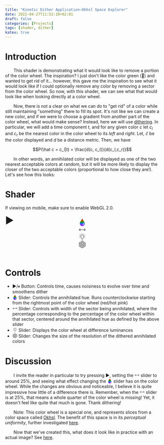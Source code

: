 ```yaml
---
title: "Kinetic Dither Application—Okhsl Space Explorer"
date: 2022-04-27T11:52:10+02:01
draft: false
categories: [Projects]
tags: [shader, dither]
katex: true
---
```


# Introduction

&nbsp;&nbsp;&nbsp;&nbsp;&nbsp;&nbsp; This shader is demonstrating what it would look like to remove a portion of the color wheel. The inspiration? I just don't like the color green (🤮) and wanted to get rid of it... however, this gave me the inspiration to see what it would look like if I could optionally remove any color by removing a sector from the color wheel. So now, with this shader, we can see what that would look like when looking directly at a color wheel.

&nbsp;&nbsp;&nbsp;&nbsp;&nbsp;&nbsp; Now, there is not a clear on what we can do to "get rid" of a color while still maintaining "something" there to fill its spot. It's not like we can create a new color, and if we were to choose a gradient from another part of the color wheel, what would make sense? Instead, here we will use [dithering](https://en.wikipedia.org/wiki/Dither). In particular, we will add a time component $t$, and for any given color $c$ let $c_l$ and $c_r$ be the nearest color in the color wheel to its *left* and *right*. Let, $\hat c$ be the color displayed and $d$ be a distance metric. Then, we have

$$P(\hat c = c_l|t) = \frac{d(c, c_l)}{d(c_l,c_r)}$$

&nbsp;&nbsp;&nbsp;&nbsp;&nbsp;&nbsp; In other words, an annihilated color will be displayed as one of the two nearest acceptable colors at random, but it will be more likely to display the closer of the two acceptable colors (proportional to how close they are!). Let's see how this looks:

# Shader

If viewing on mobile, make sure to enable WebGL 2.0.

<html>
<!-- D3.js -->
<script src="https://d3js.org/d3.v6.min.js"></script>
<script src="https://unpkg.com/d3-simple-slider"></script> <!-- topojson -->
<script src="https://unpkg.com/topojson@3"></script> <!-- WebGL -->
<script src="https://webgl2fundamentals.org/webgl/resources/webgl-utils.js"></script>
<b style="font-size:30px" id='btn' onmouseover="this.style.cursor='pointer';" width=20px>▶️</b>
<div align="center">
    <canvas id="canvas" width=600px height=600px></canvas>
    <!--
for most samples webgl-utils only provides shader compiling/linking and
canvas resizing because why clutter the examples with code that's the same in every sample.
See https://webgl2fundamentals.org/webgl/lessons/webgl-boilerplate.html
and https://webgl2fundamentals.org/webgl/lessons/webgl-resizing-the-canvas.html
for webgl-utils, m3, m4, and webgl-lessons-ui.
-->
</div>
<div align="center" id="slider-fill">
    <svg xmlns="http://www.w3.org/2000/svg" width="24" height="24" viewBox="0 0 24 24"
        style="position:relative; top:-23px;">
        <linearGradient id="Gradient2" x1="0" x2="0" y1="0" y2="1">
            <stop offset="0%" stop-color="#d60071" />
            <stop offset="20%" stop-color="#c04e00" />
            <stop offset="30%" stop-color="#917200" />
            <stop id='example' offset="45%" stop-color="#468a00" />
            <stop offset="50%" stop-color="#008a79" />
            <stop offset="60%" stop-color="#0083a8" />
            <stop offset="70%" stop-color="#4b5dff" />
            <stop offset="100%" stop-color="#b200df" />
        </linearGradient>
        <path fill="url(#Gradient2)"
            d="M12 0c-4.87 7.197-8 11.699-8 16.075 0 4.378 3.579 7.925 8 7.925s8-3.547 8-7.925c0-4.376-3.13-8.878-8-16.075zm.462 20.471c2.56-1.049 4.124-4.889 3.021-8.853 3.798 4.909.754 9.393-3.021 8.853z" /></svg>
</div>
<div align="center" id="slider-fill2"><svg xmlns="http://www.w3.org/2000/svg" width="24" height="24" viewBox="0 0 24 24"
        style="position:relative; top:-23px;">
        <path fill='gray' d="M6 11v-4l-6 5 6 5v-4h12v4l6-5-6-5v4z" /></svg></div>
<div align="center" id="slider-fill3"><svg xmlns="http://www.w3.org/2000/svg" width="24" height="24" viewBox="0 0 24 24"
        style="position:relative; top:-23px;">
        <path fill='gray'
            d="M14 19h-4c-.276 0-.5.224-.5.5s.224.5.5.5h4c.276 0 .5-.224.5-.5s-.224-.5-.5-.5zm0 2h-4c-.276 0-.5.224-.5.5s.224.5.5.5h4c.276 0 .5-.224.5-.5s-.224-.5-.5-.5zm.25 2h-4.5l1.188.782c.154.138.38.218.615.218h.895c.234 0 .461-.08.615-.218l1.187-.782zm3.75-13.799c0 3.569-3.214 5.983-3.214 8.799h-1.989c-.003-1.858.87-3.389 1.721-4.867.761-1.325 1.482-2.577 1.482-3.932 0-2.592-2.075-3.772-4.003-3.772-1.925 0-3.997 1.18-3.997 3.772 0 1.355.721 2.607 1.482 3.932.851 1.478 1.725 3.009 1.72 4.867h-1.988c0-2.816-3.214-5.23-3.214-8.799 0-3.723 2.998-5.772 5.997-5.772 3.001 0 6.003 2.051 6.003 5.772zm4-.691v1.372h-2.538c.02-.223.038-.448.038-.681 0-.237-.017-.464-.035-.69h2.535zm-10.648-6.553v-1.957h1.371v1.964c-.242-.022-.484-.035-.726-.035-.215 0-.43.01-.645.028zm-3.743 1.294l-1.04-1.94 1.208-.648 1.037 1.933c-.418.181-.822.401-1.205.655zm10.586 1.735l1.942-1.394.799 1.115-2.054 1.473c-.191-.43-.423-.827-.687-1.194zm-3.01-2.389l1.038-1.934 1.208.648-1.041 1.941c-.382-.254-.786-.473-1.205-.655zm-10.068 3.583l-2.054-1.472.799-1.115 1.942 1.393c-.264.366-.495.763-.687 1.194zm13.707 6.223l2.354.954-.514 1.271-2.425-.982c.21-.397.408-.812.585-1.243zm-13.108 1.155l-2.356 1.06-.562-1.251 2.34-1.052c.173.433.371.845.578 1.243zm-1.178-3.676h-2.538v-1.372h2.535c-.018.226-.035.454-.035.691 0 .233.018.458.038.681z" /></svg></div>
<div align="center" id="slider-fill4"><svg xmlns="http://www.w3.org/2000/svg" width="24" height="24" viewBox="0 0 24 24"
        style="position:relative; top:-23px;">
        <path fill='gray'
            d="M12 0l-11 6v12.131l11 5.869 11-5.869v-12.066l-11-6.065zm9 11.623l-3 1.569v-3.26l3-1.601v3.292zm-13-.654l3 1.625v3.186l-3-1.614v-3.197zm.9-1.799l2.986-1.603 3.132 1.688-3.014 1.608-3.104-1.693zm4.1 3.43l3-1.6v3.238l-3 1.569v-3.207zm4.138-4.475l-3.139-1.691 2.801-1.503 3.11 1.715-2.772 1.479zm-2.424-4.345l-2.825 1.517-2.728-1.47 2.834-1.546 2.719 1.499zm-7.649 1.19l2.711 1.46-2.973 1.596-2.67-1.456 2.932-1.6zm-1.065 4.908v3.204l-3-1.636v-3.216l3 1.648zm-3 3.843l3 1.636v3.185l-3-1.611v-3.21zm5 5.888v-3.169l3 1.614v3.146l-3-1.591zm5-1.545l3-1.569v3.104l-3 1.601v-3.136zm5 .468v-3.083l3-1.569v3.051l-3 1.601z" /></svg></div>
<script type="text/javascript">
    "use strict"; var vertexShaderSource = `#version 300 es
     // an attribute is an input (in) to a vertex shader.
// It will receive data from a buffer
in vec2 a_position;
in vec2 a_texCoord;// Used to pass in the resolution of the canvas
uniform vec2 u_resolution;// Used to pass the texture coordinates to the fragment shader
out vec2 v_texCoord;// all shaders have a main function
void main() {// convert the position from pixels to 0.0 to 1.0
vec2 zeroToOne = a_position / u_resolution;// convert from 0->1 to 0->2
vec2 zeroToTwo = zeroToOne * 2.0;// convert from 0->2 to -1->+1 (clipspace)
vec2 clipSpace = zeroToTwo - 1.0;gl_Position = vec4(clipSpace * vec2(1, -1), 0, 1);// pass the texCoord to the fragment shader
// The GPU will interpolate this value between points.
v_texCoord = a_texCoord;
}
`; var fragmentShaderSource = `#version 300 es
// fragment shaders don't have a default precision so we need
// to pick one. highp is a good default. It means "high precision"
precision highp float;float rand(vec2 co) {
 return fract(sin(dot(co.xy ,vec2(12.9898,78.233))) * 43758.5453);
}// Copyright(c) 2021 Björn Ottosson
//
// Permission is hereby granted, free of charge, to any person obtaining a copy of
// this softwareand associated documentation files(the "Software"), to deal in
// the Software without restriction, including without limitation the rights to
// use, copy, modify, merge, publish, distribute, sublicense, and /or sell copies
// of the Software, and to permit persons to whom the Software is furnished to do
// so, subject to the following conditions :
// The above copyright noticeand this permission notice shall be included in all
// copies or substantial portions of the Software.
// THE SOFTWARE IS PROVIDED "AS IS", WITHOUT WARRANTY OF ANY KIND, EXPRESS OR
// IMPLIED, INCLUDING BUT NOT LIMITED TO THE WARRANTIES OF MERCHANTABILITY,
// FITNESS FOR A PARTICULAR PURPOSE AND NONINFRINGEMENT.IN NO EVENT SHALL THE
// AUTHORS OR COPYRIGHT HOLDERS BE LIABLE FOR ANY CLAIM, DAMAGES OR OTHER
// LIABILITY, WHETHER IN AN ACTION OF CONTRACT, TORT OR OTHERWISE, ARISING FROM,
// OUT OF OR IN CONNECTION WITH THE SOFTWARE OR THE USE OR OTHER DEALINGS IN THE
// SOFTWARE.
#define M_PI 3.1415926535897932384626433832795
float cbrt( float x )
{
 return sign(x)*pow(abs(x),1.0f/3.0f);
}float srgb_transfer_function(float a)
{
 return .0031308f >= a ? 12.92f * a : 1.055f * pow(a, .4166666666666667f) - .055f;
}float srgb_transfer_function_inv(float a)
{
 return .04045f < a ? pow((a + .055f) / 1.055f, 2.4f) : a / 12.92f;
}vec3 linear_srgb_to_oklab(vec3 c)
{
 float l = 0.4122214708f * c.r + 0.5363325363f * c.g + 0.0514459929f * c.b;
 float m = 0.2119034982f * c.r + 0.6806995451f * c.g + 0.1073969566f * c.b;
 float s = 0.0883024619f * c.r + 0.2817188376f * c.g + 0.6299787005f * c.b;	float l_ = cbrt(l);
 float m_ = cbrt(m);
 float s_ = cbrt(s);	return vec3(
     0.2104542553f * l_ + 0.7936177850f * m_ - 0.0040720468f * s_,
     1.9779984951f * l_ - 2.4285922050f * m_ + 0.4505937099f * s_,
     0.0259040371f * l_ + 0.7827717662f * m_ - 0.8086757660f * s_
 );
}vec3 oklab_to_linear_srgb(vec3 c)
{
 float l_ = c.x + 0.3963377774f * c.y + 0.2158037573f * c.z;
 float m_ = c.x - 0.1055613458f * c.y - 0.0638541728f * c.z;
 float s_ = c.x - 0.0894841775f * c.y - 1.2914855480f * c.z;	float l = l_ * l_ * l_;
 float m = m_ * m_ * m_;
 float s = s_ * s_ * s_;	return vec3(
     +4.0767416621f * l - 3.3077115913f * m + 0.2309699292f * s,
     -1.2684380046f * l + 2.6097574011f * m - 0.3413193965f * s,
     -0.0041960863f * l - 0.7034186147f * m + 1.7076147010f * s
 );
}// Finds the maximum saturation possible for a given hue that fits in sRGB
// Saturation here is defined as S = C/L
// a and b must be normalized so a^2 + b^2 == 1
float compute_max_saturation(float a, float b)
{
 // Max saturation will be when one of r, g or b goes below zero.	// Select different coefficients depending on which component goes below zero first
 float k0, k1, k2, k3, k4, wl, wm, ws;	if (-1.88170328f * a - 0.80936493f * b > 1.f)
 {
     // Red component
     k0 = +1.19086277f; k1 = +1.76576728f; k2 = +0.59662641f; k3 = +0.75515197f; k4 = +0.56771245f;
     wl = +4.0767416621f; wm = -3.3077115913f; ws = +0.2309699292f;
 }
 else if (1.81444104f * a - 1.19445276f * b > 1.f)
 {
     // Green component
     k0 = +0.73956515f; k1 = -0.45954404f; k2 = +0.08285427f; k3 = +0.12541070f; k4 = +0.14503204f;
     wl = -1.2684380046f; wm = +2.6097574011f; ws = -0.3413193965f;
 }
 else
 {
     // Blue component
     k0 = +1.35733652f; k1 = -0.00915799f; k2 = -1.15130210f; k3 = -0.50559606f; k4 = +0.00692167f;
     wl = -0.0041960863f; wm = -0.7034186147f; ws = +1.7076147010f;
 }	// Approximate max saturation using a polynomial:
 float S = k0 + k1 * a + k2 * b + k3 * a * a + k4 * a * b;	// Do one step Halley's method to get closer
 // this gives an error less than 10e6, except for some blue hues where the dS/dh is close to infinite
 // this should be sufficient for most applications, otherwise do two/three steps
 float k_l = +0.3963377774f * a + 0.2158037573f * b;
 float k_m = -0.1055613458f * a - 0.0638541728f * b;
 float k_s = -0.0894841775f * a - 1.2914855480f * b;	{
     float l_ = 1.f + S * k_l;
     float m_ = 1.f + S * k_m;
     float s_ = 1.f + S * k_s;		float l = l_ * l_ * l_;
     float m = m_ * m_ * m_;
     float s = s_ * s_ * s_;		float l_dS = 3.f * k_l * l_ * l_;
     float m_dS = 3.f * k_m * m_ * m_;
     float s_dS = 3.f * k_s * s_ * s_;		float l_dS2 = 6.f * k_l * k_l * l_;
     float m_dS2 = 6.f * k_m * k_m * m_;
     float s_dS2 = 6.f * k_s * k_s * s_;		float f = wl * l + wm * m + ws * s;
     float f1 = wl * l_dS + wm * m_dS + ws * s_dS;
     float f2 = wl * l_dS2 + wm * m_dS2 + ws * s_dS2;		S = S - f * f1 / (f1 * f1 - 0.5f * f * f2);
 }	return S;
}// finds L_cusp and C_cusp for a given hue
// a and b must be normalized so a^2 + b^2 == 1
vec2 find_cusp(float a, float b)
{
 // First, find the maximum saturation (saturation S = C/L)
 float S_cusp = compute_max_saturation(a, b);	// Convert to linear sRGB to find the first point where at least one of r,g or b >= 1:
 vec3 rgb_at_max = oklab_to_linear_srgb(vec3( 1, S_cusp * a, S_cusp * b ));
 float L_cusp = cbrt(1.f / max(max(rgb_at_max.r, rgb_at_max.g), rgb_at_max.b));
 float C_cusp = L_cusp * S_cusp;	return vec2( L_cusp , C_cusp );
}// Finds intersection of the line defined by 
// L = L0 * (1 - t) + t * L1;
// C = t * C1;
// a and b must be normalized so a^2 + b^2 == 1
float find_gamut_intersection(float a, float b, float L1, float C1, float L0, vec2 cusp)
{
 // Find the intersection for upper and lower half seprately
 float t;
 if (((L1 - L0) * cusp.y - (cusp.x - L0) * C1) <= 0.f)
 {
     // Lower half	
     t = cusp.y * L0 / (C1 * cusp.x + cusp.y * (L0 - L1));
 }
 else
 {
     // Upper half		// First intersect with triangle
     t = cusp.y * (L0 - 1.f) / (C1 * (cusp.x - 1.f) + cusp.y * (L0 - L1));		// Then one step Halley's method
     {
         float dL = L1 - L0;
         float dC = C1;			float k_l = +0.3963377774f * a + 0.2158037573f * b;
         float k_m = -0.1055613458f * a - 0.0638541728f * b;
         float k_s = -0.0894841775f * a - 1.2914855480f * b;			float l_dt = dL + dC * k_l;
         float m_dt = dL + dC * k_m;
         float s_dt = dL + dC * k_s;
         // If higher accuracy is required, 2 or 3 iterations of the following block can be used:
         {
             float L = L0 * (1.f - t) + t * L1;
             float C = t * C1;				float l_ = L + C * k_l;
             float m_ = L + C * k_m;
             float s_ = L + C * k_s;				float l = l_ * l_ * l_;
             float m = m_ * m_ * m_;
             float s = s_ * s_ * s_;				float ldt = 3.f * l_dt * l_ * l_;
             float mdt = 3.f * m_dt * m_ * m_;
             float sdt = 3.f * s_dt * s_ * s_;				float ldt2 = 6.f * l_dt * l_dt * l_;
             float mdt2 = 6.f * m_dt * m_dt * m_;
             float sdt2 = 6.f * s_dt * s_dt * s_;				float r = 4.0767416621f * l - 3.3077115913f * m + 0.2309699292f * s - 1.f;
             float r1 = 4.0767416621f * ldt - 3.3077115913f * mdt + 0.2309699292f * sdt;
             float r2 = 4.0767416621f * ldt2 - 3.3077115913f * mdt2 + 0.2309699292f * sdt2;				float u_r = r1 / (r1 * r1 - 0.5f * r * r2);
             float t_r = -r * u_r;				float g = -1.2684380046f * l + 2.6097574011f * m - 0.3413193965f * s - 1.f;
             float g1 = -1.2684380046f * ldt + 2.6097574011f * mdt - 0.3413193965f * sdt;
             float g2 = -1.2684380046f * ldt2 + 2.6097574011f * mdt2 - 0.3413193965f * sdt2;				float u_g = g1 / (g1 * g1 - 0.5f * g * g2);
             float t_g = -g * u_g;				float b = -0.0041960863f * l - 0.7034186147f * m + 1.7076147010f * s - 1.f;
             float b1 = -0.0041960863f * ldt - 0.7034186147f * mdt + 1.7076147010f * sdt;
             float b2 = -0.0041960863f * ldt2 - 0.7034186147f * mdt2 + 1.7076147010f * sdt2;				float u_b = b1 / (b1 * b1 - 0.5f * b * b2);
             float t_b = -b * u_b;				t_r = u_r >= 0.f ? t_r : 10000.f;
             t_g = u_g >= 0.f ? t_g : 10000.f;
             t_b = u_b >= 0.f ? t_b : 10000.f;				t += min(t_r, min(t_g, t_b));
         }
     }
 }	return t;
}float find_gamut_intersection(float a, float b, float L1, float C1, float L0)
{
 // Find the cusp of the gamut triangle
 vec2 cusp = find_cusp(a, b);	return find_gamut_intersection(a, b, L1, C1, L0, cusp);
}vec3 gamut_clip_preserve_chroma(vec3 rgb)
{
 if (rgb.r < 1.f && rgb.g < 1.f && rgb.b < 1.f && rgb.r > 0.f && rgb.g > 0.f && rgb.b > 0.f)
     return rgb;	vec3 lab = linear_srgb_to_oklab(rgb);	float L = lab.x;
 float eps = 0.00001f;
 float C = max(eps, sqrt(lab.y * lab.y + lab.z * lab.z));
 float a_ = lab.y / C;
 float b_ = lab.z / C;	float L0 = clamp(L, 0.f, 1.f);	float t = find_gamut_intersection(a_, b_, L, C, L0);
 float L_clipped = L0 * (1.f - t) + t * L;
 float C_clipped = t * C;	return oklab_to_linear_srgb(vec3( L_clipped, C_clipped * a_, C_clipped * b_ ));
}vec3 gamut_clip_project_to_0_5(vec3 rgb)
{
 if (rgb.r < 1.f && rgb.g < 1.f && rgb.b < 1.f && rgb.r > 0.f && rgb.g > 0.f && rgb.b > 0.f)
     return rgb;	vec3 lab = linear_srgb_to_oklab(rgb);	float L = lab.x;
 float eps = 0.00001f;
 float C = max(eps, sqrt(lab.y * lab.y + lab.z * lab.z));
 float a_ = lab.y / C;
 float b_ = lab.z / C;	float L0 = 0.5;	float t = find_gamut_intersection(a_, b_, L, C, L0);
 float L_clipped = L0 * (1.f - t) + t * L;
 float C_clipped = t * C;	return oklab_to_linear_srgb(vec3( L_clipped, C_clipped * a_, C_clipped * b_ ));
}vec3 gamut_clip_project_to_L_cusp(vec3 rgb)
{
 if (rgb.r < 1.f && rgb.g < 1.f && rgb.b < 1.f && rgb.r > 0.f && rgb.g > 0.f && rgb.b > 0.f)
     return rgb;	vec3 lab = linear_srgb_to_oklab(rgb);	float L = lab.x;
 float eps = 0.00001f;
 float C = max(eps, sqrt(lab.y * lab.y + lab.z * lab.z));
 float a_ = lab.y / C;
 float b_ = lab.z / C;	// The cusp is computed here and in find_gamut_intersection, an optimized solution would only compute it once.
 vec2 cusp = find_cusp(a_, b_);	float L0 = cusp.x;	float t = find_gamut_intersection(a_, b_, L, C, L0);	float L_clipped = L0 * (1.f - t) + t * L;
 float C_clipped = t * C;	return oklab_to_linear_srgb(vec3( L_clipped, C_clipped * a_, C_clipped * b_ ));
}vec3 gamut_clip_adaptive_L0_0_5(vec3 rgb, float alpha)
{
 if (rgb.r < 1.f && rgb.g < 1.f && rgb.b < 1.f && rgb.r > 0.f && rgb.g > 0.f && rgb.b > 0.f)
     return rgb;	vec3 lab = linear_srgb_to_oklab(rgb);	float L = lab.x;
 float eps = 0.00001f;
 float C = max(eps, sqrt(lab.y * lab.y + lab.z * lab.z));
 float a_ = lab.y / C;
 float b_ = lab.z / C;	float Ld = L - 0.5f;
 float e1 = 0.5f + abs(Ld) + alpha * C;
 float L0 = 0.5f * (1.f + sign(Ld) * (e1 - sqrt(e1 * e1 - 2.f * abs(Ld))));	float t = find_gamut_intersection(a_, b_, L, C, L0);
 float L_clipped = L0 * (1.f - t) + t * L;
 float C_clipped = t * C;	return oklab_to_linear_srgb(vec3( L_clipped, C_clipped * a_, C_clipped * b_ ));
}vec3 gamut_clip_adaptive_L0_L_cusp(vec3 rgb, float alpha)
{
 if (rgb.r < 1.f && rgb.g < 1.f && rgb.b < 1.f && rgb.r > 0.f && rgb.g > 0.f && rgb.b > 0.f)
     return rgb;	vec3 lab = linear_srgb_to_oklab(rgb);	float L = lab.x;
 float eps = 0.00001f;
 float C = max(eps, sqrt(lab.y * lab.y + lab.z * lab.z));
 float a_ = lab.y / C;
 float b_ = lab.z / C;	// The cusp is computed here and in find_gamut_intersection, an optimized solution would only compute it once.
 vec2 cusp = find_cusp(a_, b_);	float Ld = L - cusp.x;
 float k = 2.f * (Ld > 0.f ? 1.f - cusp.x : cusp.x);	float e1 = 0.5f * k + abs(Ld) + alpha * C / k;
 float L0 = cusp.x + 0.5f * (sign(Ld) * (e1 - sqrt(e1 * e1 - 2.f * k * abs(Ld))));	float t = find_gamut_intersection(a_, b_, L, C, L0);
 float L_clipped = L0 * (1.f - t) + t * L;
 float C_clipped = t * C;	return oklab_to_linear_srgb(vec3( L_clipped, C_clipped * a_, C_clipped * b_ ));
}float toe(float x)
{
 float k_1 = 0.206f;
 float k_2 = 0.03f;
 float k_3 = (1.f + k_1) / (1.f + k_2);
 return 0.5f * (k_3 * x - k_1 + sqrt((k_3 * x - k_1) * (k_3 * x - k_1) + 4.f * k_2 * k_3 * x));
}float toe_inv(float x)
{
 float k_1 = 0.206f;
 float k_2 = 0.03f;
 float k_3 = (1.f + k_1) / (1.f + k_2);
 return (x * x + k_1 * x) / (k_3 * (x + k_2));
}vec2 to_ST(vec2 cusp)
{
 float L = cusp.x;
 float C = cusp.y;
 return vec2( C / L, C / (1.f - L) );
}// Returns a smooth approximation of the location of the cusp
// This polynomial was created by an optimization process
// It has been designed so that S_mid < S_max and T_mid < T_max
vec2 get_ST_mid(float a_, float b_)
{
 float S = 0.11516993f + 1.f / (
     +7.44778970f + 4.15901240f * b_
     + a_ * (-2.19557347f + 1.75198401f * b_
         + a_ * (-2.13704948f - 10.02301043f * b_
             + a_ * (-4.24894561f + 5.38770819f * b_ + 4.69891013f * a_
                 )))
     );	float T = 0.11239642f + 1.f / (
     +1.61320320f - 0.68124379f * b_
     + a_ * (+0.40370612f + 0.90148123f * b_
         + a_ * (-0.27087943f + 0.61223990f * b_
             + a_ * (+0.00299215f - 0.45399568f * b_ - 0.14661872f * a_
                 )))
     );	return vec2( S, T );
}vec3 get_Cs(float L, float a_, float b_)
{
 vec2 cusp = find_cusp(a_, b_);	float C_max = find_gamut_intersection(a_, b_, L, 1.f, L, cusp);
 vec2 ST_max = to_ST(cusp);
 // Scale factor to compensate for the curved part of gamut shape:
 float k = C_max / min((L * ST_max.x), (1.f - L) * ST_max.y);	float C_mid;
 {
     vec2 ST_mid = get_ST_mid(a_, b_);		// Use a soft minimum function, instead of a sharp triangle shape to get a smooth value for chroma.
     float C_a = L * ST_mid.x;
     float C_b = (1.f - L) * ST_mid.y;
     C_mid = 0.9f * k * sqrt(sqrt(1.f / (1.f / (C_a * C_a * C_a * C_a) + 1.f / (C_b * C_b * C_b * C_b))));
 }	float C_0;
 {
     // for C_0, the shape is independent of hue, so vec2 are constant. Values picked to roughly be the average values of vec2.
     float C_a = L * 0.4f;
     float C_b = (1.f - L) * 0.8f;		// Use a soft minimum function, instead of a sharp triangle shape to get a smooth value for chroma.
     C_0 = sqrt(1.f / (1.f / (C_a * C_a) + 1.f / (C_b * C_b)));
 }	return vec3( C_0, C_mid, C_max );
}vec3 okhsl_to_srgb(vec3 hsl)
{
 float h = hsl.x;
 float s = hsl.y;
 float l = hsl.z;	if (l == 1.0f)
 {
     return vec3( 1.f, 1.f, 1.f );
 }	else if (l == 0.f)
 {
     return vec3( 0.f, 0.f, 0.f );
 }	float a_ = cos(2.f * M_PI * h);
 float b_ = sin(2.f * M_PI * h);
 float L = toe_inv(l);	vec3 cs = get_Cs(L, a_, b_);
 float C_0 = cs.x;
 float C_mid = cs.y;
 float C_max = cs.z;
 float mid = 0.8f;
 float mid_inv = 1.25f;	float C, t, k_0, k_1, k_2;	if (s < mid)
 {
     t = mid_inv * s;		k_1 = mid * C_0;
     k_2 = (1.f - k_1 / C_mid);		C = t * k_1 / (1.f - k_2 * t);
 }
 else
 {
     t = (s - mid)/ (1.f - mid);		k_0 = C_mid;
     k_1 = (1.f - mid) * C_mid * C_mid * mid_inv * mid_inv / C_0;
     k_2 = (1.f - (k_1) / (C_max - C_mid));		C = k_0 + t * k_1 / (1.f - k_2 * t);
 }	vec3 rgb = oklab_to_linear_srgb(vec3( L, C * a_, C * b_ ));
 return vec3(
     srgb_transfer_function(rgb.r),
     srgb_transfer_function(rgb.g),
     srgb_transfer_function(rgb.b)
 );
}vec3 srgb_to_okhsl(vec3 rgb)
{
 vec3 lab = linear_srgb_to_oklab(vec3(
     srgb_transfer_function_inv(rgb.r),
     srgb_transfer_function_inv(rgb.g),
     srgb_transfer_function_inv(rgb.b)
     ));	float C = sqrt(lab.y * lab.y + lab.z * lab.z);
 float a_ = lab.y / C;
 float b_ = lab.z / C;	float L = lab.x;
 float h = 0.5f + 0.5f * atan(-lab.z, -lab.y) / M_PI;	vec3 cs = get_Cs(L, a_, b_);
 float C_0 = cs.x;
 float C_mid = cs.y;
 float C_max = cs.z;	// Inverse of the interpolation in okhsl_to_srgb:
 float mid = 0.8f;
 float mid_inv = 1.25f;	float s;
 if (C < C_mid)
 {
     float k_1 = mid * C_0;
     float k_2 = (1.f - k_1 / C_mid);		float t = C / (k_1 + k_2 * C);
     s = t * mid;
 }
 else
 {
     float k_0 = C_mid;
     float k_1 = (1.f - mid) * C_mid * C_mid * mid_inv * mid_inv / C_0;
     float k_2 = (1.f - (k_1) / (C_max - C_mid));		float t = (C - k_0) / (k_1 + k_2 * (C - k_0));
     s = mid + (1.f - mid) * t;
 }	float l = toe(L);
 return vec3( h, s, l );
}
vec3 okhsv_to_srgb(vec3 hsv)
{
 float h = hsv.x;
 float s = hsv.y;
 float v = hsv.z;	float a_ = cos(2.f * M_PI * h);
 float b_ = sin(2.f * M_PI * h);
 vec2 cusp = find_cusp(a_, b_);
 vec2 ST_max = to_ST(cusp);
 float S_max = ST_max.x;
 float T_max = ST_max.y;
 float S_0 = 0.5f;
 float k = 1.f- S_0 / S_max;	// first we compute L and V as if the gamut is a perfect triangle:	// L, C when v==1:
 float L_v = 1.f   - s * S_0 / (S_0 + T_max - T_max * k * s);
 float C_v = s * T_max * S_0 / (S_0 + T_max - T_max * k * s);	float L = v * L_v;
 float C = v * C_v;	// then we compensate for both toe and the curved top part of the triangle:
 float L_vt = toe_inv(L_v);
 float C_vt = C_v * L_vt / L_v;	float L_new = toe_inv(L);
 C = C * L_new / L;
 L = L_new;	vec3 rgb_scale = oklab_to_linear_srgb(vec3( L_vt, a_ * C_vt, b_ * C_vt ));
 float scale_L = cbrt(1.f / max(max(rgb_scale.r, rgb_scale.g), max(rgb_scale.b, 0.f)));	L = L * scale_L;
 C = C * scale_L;	vec3 rgb = oklab_to_linear_srgb(vec3( L, C * a_, C * b_ ));
 return vec3(
     srgb_transfer_function(rgb.r),
     srgb_transfer_function(rgb.g),
     srgb_transfer_function(rgb.b)
 );
}vec3 srgb_to_okhsv(vec3 rgb)
{
 vec3 lab = linear_srgb_to_oklab(vec3(
     srgb_transfer_function_inv(rgb.r),
     srgb_transfer_function_inv(rgb.g),
     srgb_transfer_function_inv(rgb.b)
     ));	float C = sqrt(lab.y * lab.y + lab.z * lab.z);
 float a_ = lab.y / C;
 float b_ = lab.z / C;	float L = lab.x;
 float h = 0.5f + 0.5f * atan(-lab.z, -lab.y) / M_PI;	vec2 cusp = find_cusp(a_, b_);
 vec2 ST_max = to_ST(cusp);
 float S_max = ST_max.x;
 float T_max = ST_max.y;
 float S_0 = 0.5f;
 float k = 1.f - S_0 / S_max;	// first we find L_v, C_v, L_vt and C_vt
 float t = T_max / (C + L * T_max);
 float L_v = t * L;
 float C_v = t * C;	float L_vt = toe_inv(L_v);
 float C_vt = C_v * L_vt / L_v;	// we can then use these to invert the step that compensates for the toe and the curved top part of the triangle:
 vec3 rgb_scale = oklab_to_linear_srgb(vec3( L_vt, a_ * C_vt, b_ * C_vt ));
 float scale_L = cbrt(1.f / max(max(rgb_scale.r, rgb_scale.g), max(rgb_scale.b, 0.f)));	L = L / scale_L;
 C = C / scale_L;	C = C * toe(L) / L;
 L = toe(L);	// we can now compute v and s:
 float v = L / L_v;
 float s = (S_0 + T_max) * C_v / ((T_max * S_0) + T_max * k * C_v);	return vec3 (h, s, v );
}vec3 hsl2rgb( in vec3 c )
{
 vec3 rgb = clamp( abs(mod(c.x*6.0+vec3(0.0,4.0,2.0),6.0)-3.0)-1.0, 0.0, 1.0 );    return c.z + c.y * (rgb-0.5)*(1.0-abs(2.0*c.z-1.0));
}vec3 rgb2hsl( in vec3 c ){
float h = 0.0;
 float s = 0.0;
 float l = 0.0;
 float r = c.r;
 float g = c.g;
 float b = c.b;
 float cMin = min( r, min( g, b ) );
 float cMax = max( r, max( g, b ) );	l = ( cMax + cMin ) / 2.0;
 if ( cMax > cMin ) {
     float cDelta = cMax - cMin;
     //s = l < .05 ? cDelta / ( cMax + cMin ) : cDelta / ( 2.0 - ( cMax + cMin ) ); Original
     s = l < .0 ? cDelta / ( cMax + cMin ) : cDelta / ( 2.0 - ( cMax + cMin ) );
     if ( r == cMax ) {
         h = ( g - b ) / cDelta;
     } else if ( g == cMax ) {
         h = 2.0 + ( b - r ) / cDelta;
     } else {
         h = 4.0 + ( r - g ) / cDelta;
     }		if ( h < 0.0) {
         h += 6.0;
     }
     h = h / 6.0;
 }
 return vec3( h, s, l );
}
bool inDither( float h, float antiHue, float antiRad) {
 return (((h > antiHue - antiRad) && (h < antiHue + antiRad))) ||
 (((h - 1.0f > antiHue - antiRad) && (h - 1.0f < antiHue + antiRad))) ||
 (((1.0f + h > antiHue - antiRad) && (1.0f + h < antiHue + antiRad)));
}
float dither( float h, float r, float antiHue, float antiRad) {
 float rightBound = antiHue - antiRad;
 if (rightBound < -0.5f) rightBound = rightBound + 1.0f;
 float leftBound = antiHue + antiRad;
 if (leftBound > 0.5f) leftBound = leftBound - 1.0f;
 if ((h > antiHue - antiRad) && (h < antiHue + antiRad))
     if (((h - (antiHue - antiRad)) / (2.0f * antiRad)) < r)
         h = rightBound;
     else h = leftBound;
 else if ((h - 1.0f > antiHue - antiRad) && (h - 1.0f < antiHue + antiRad))
     if (((h - 1.0f - (antiHue - antiRad)) / (2.0f * antiRad)) < r)
         h = rightBound;
     else h = leftBound;
 else if ((1.0f + h > antiHue - antiRad) && (1.0f + h < antiHue + antiRad))
     if (((1.0f + h - (antiHue - antiRad)) / (2.0f * antiRad)) < r)
         h = rightBound;
     else h = leftBound;
 return h;
}
uniform sampler2D u_image;
uniform float time;
uniform float antiHue;
uniform float antiRad;// the texCoords passed in from the vertex shader.
uniform float lum;
uniform float res;
in vec2 v_texCoord;// we need to declare an output for the fragment shader
out vec4 outColor;void main()
{
 vec2 uv = 2.0*(v_texCoord - 0.5);
 float h = atan(uv.y, uv.x)/(2.0*M_PI);
 float s = length(uv);
 float temp = h;
 if (inDither(h, antiHue, antiRad)) {
     uv = floor(uv*res)/res;
     h = atan(uv.y, uv.x)/(2.0*M_PI);
     if ((uv.x == 0.0) && (uv.y == 0.0)) h = atan(1.0, 1.0)/(2.0*M_PI);
     if (inDither(temp, antiHue, antiRad)) h = temp;
     }
 float iTime = time / 1.0;
 float r = rand(vec2(uv.x, iTime));
 r = rand(vec2(r, uv.y));
 h = dither(h, r, antiHue, antiRad);
 vec3 col = okhsl_to_srgb(vec3(h, s, lum));
 outColor = s > 0.99 ? vec4(0.0) : vec4(col, 1.0);
}`;        // Get A WebGL context
    /** @type {HTMLCanvasElement} */
    var toggle = true;
    const btn = document.getElementById('btn');
    var canvas = document.querySelector("canvas");
    var gl = canvas.getContext("webgl2");        // setup GLSL program
    var image = new Image();
    image.src = canvas.toDataURL();
    var program = webglUtils.createProgramFromSources(gl,
        [vertexShaderSource, fragmentShaderSource]);        // look up where the vertex data needs to go.
    var positionAttributeLocation = gl.getAttribLocation(program, "a_position");
    var texCoordAttributeLocation = gl.getAttribLocation(program, "a_texCoord");
    var locs = {
        'time': gl.getUniformLocation(program, "time"),
        'hue': gl.getUniformLocation(program, "antiHue"),
        'rad': gl.getUniformLocation(program, "antiRad"),
        'lum': gl.getUniformLocation(program, "lum"),
        'res': gl.getUniformLocation(program, "res")
    };
    function resizeCanvas(image, multiplier) {
        const maxWidth = Math.min(600, screen.width * 0.85);
        multiplier = multiplier || 1;
        const width = Math.min(image.width, maxWidth) | 0;
        const height = Math.min(image.height, image.height / image.width * maxWidth) | 0;
        if (canvas.width !== width || canvas.height !== height) {
            canvas.width = width;
            canvas.height = height;
            return true;
        }
        return false;
    }
    function render(time) {
        time = time || 0;
        gl.uniform1f(locs.time, time * 0.001);
        gl.uniform1f(locs.hue, sliderFill.value());
        gl.uniform1f(locs.rad, sliderFill2.value() / 2.0);
        gl.uniform1f(locs.lum, sliderFill3.value());
        gl.uniform1f(locs.res, (Math.max(image.width, image.height) * Math.pow(1 - sliderFill4.value(), 4)) + 1);
        gl.drawArrays(gl.TRIANGLES, 0, 6);
        if (!toggle) requestAnimationFrame(render);
    }
	function firstRender(time) {
    	// it (2 triangles)
    	var positionBuffer = gl.createBuffer();            // Turn on the attribute
    	gl.enableVertexAttribArray(positionAttributeLocation);            // Bind it to ARRAY_BUFFER (think of it as ARRAY_BUFFER = positionBuffer)
    	gl.bindBuffer(gl.ARRAY_BUFFER, positionBuffer);            // Tell the attribute how to get data out of positionBuffer (ARRAY_BUFFER)
    	gl.vertexAttribPointer(
        positionAttributeLocation, 2, gl.FLOAT, false, 0, 0);            // provide texture coordinates for the rectangle.
    	var texCoordBuffer = gl.createBuffer();
    	gl.bindBuffer(gl.ARRAY_BUFFER, texCoordBuffer);
    	gl.bufferData(gl.ARRAY_BUFFER, new Float32Array([
    	    0.0, 0.0,
    	    1.0, 0.0,
    	    0.0, 1.0,
    	    0.0, 1.0,
    	    1.0, 0.0,
    	    1.0, 1.0,
    	]), gl.STATIC_DRAW);            // Turn on the attribute
    	gl.enableVertexAttribArray(texCoordAttributeLocation);            // Tell the attribute how to get data out of texCoordBuffer (ARRAY_BUFFER)
    	gl.vertexAttribPointer(
    	    texCoordAttributeLocation, 2, gl.FLOAT, false, 0, 0);            // Create a texture.
    	// (ie, the unit all other texture commands will affect
    	// and we don't repeat
		resizeCanvas(image);
		gl.viewport(0, 0, gl.canvas.width, gl.canvas.height);            // Clear the canvas
    	gl.useProgram(program);            // Bind the attribute/buffer set we want.
    	// pixels to clipspace in the shader
    	gl.uniform2f(gl.getUniformLocation(program, "u_resolution"), image.width, image.height);            // Tell the shader to get the texture from texture unit 0
    	gl.uniform1i(gl.getUniformLocation(program, "u_image"), 0);            // Update the time
    	gl.uniform1f(locs.time, 0.0 * 0.001);
    	gl.uniform1f(locs.hue, sliderFill.value());
    	gl.uniform1f(locs.rad, sliderFill2.value() / 2.0);
    	gl.uniform1f(locs.lum, sliderFill3.value());
    	gl.uniform1f(locs.res, (Math.max(image.width, image.height) * Math.pow(1 - sliderFill4.value(), 4)) + 1);
    	// in setRectangle puts data in the position buffer
    	gl.bindBuffer(gl.ARRAY_BUFFER, positionBuffer);            // Set a rectangle the same size as the image.
    	setRectangle(gl, 0, 0, image.width, image.height);            // Draw the rectangle.
    	gl.drawArrays(gl.TRIANGLES, 0, 6);
	}
    function setRectangle(gl, x, y, width, height) {
        var x1 = x;
        var x2 = x + width;
        var y1 = y;
        var y2 = y + height;
        gl.bufferData(gl.ARRAY_BUFFER, new Float32Array([
            x1, y1,
            x2, y1,
            x1, y2,
            x1, y2,
            x2, y1,
            x2, y2,
        ]), gl.STATIC_DRAW);
    }
    function componentToHex(c) {
        var hex = c.toString(16);
        return hex.length == 1 ? "0" + hex : hex;
    }
    function rgbToHex(r, g, b) {
        return "#" + componentToHex(r) + componentToHex(g) + componentToHex(b);
    }
    function hexToRgb(hex) {
        var result = /^#?([a-f\d]{2})([a-f\d]{2})([a-f\d]{2})$/i.exec(hex);
        return result ? {
            r: parseInt(result[1], 16),
            g: parseInt(result[2], 16),
            b: parseInt(result[3], 16)
        } : null;
    }
    function hslToRgb(h, s, l) {
        var r, g, b;
        if (s == 0) {
            r = g = b = l; // achromatic
        } else {
            var hue2rgb = function hue2rgb(p, q, t) {
                if (t < 0) t += 1;
                if (t > 1) t -= 1;
                if (t < 1 / 6) return p + (q - p) * 6 * t;
                if (t < 1 / 2) return q;
                if (t < 2 / 3) return p + (q - p) * (2 / 3 - t) * 6;
                return p;
            }
            var q = l < 0.5 ? l * (1 + s) : l + s - l * s;
            var p = 2 * l - q;
            r = hue2rgb(p, q, h + 1 / 3);
            g = hue2rgb(p, q, h);
            b = hue2rgb(p, q, h - 1 / 3);
        }
        return [Math.round(r * 255), Math.round(g * 255), Math.round(b * 255)];
    }
    function rgbToHsl(r, g, b) {
        r /= 255, g /= 255, b /= 255;
        var max = Math.max(r, g, b), min = Math.min(r, g, b);
        var h, s, l = (max + min) / 2;
        if (max == min) {
            h = s = 0; // achromatic
        } else {
            var d = max - min;
            s = l > 0.5 ? d / (2 - max - min) : d / (max + min);
            switch (max) {
                case r: h = (g - b) / d + (g < b ? 6 : 0); break;
                case g: h = (b - r) / d + 2; break;
                case b: h = (r - g) / d + 4; break;
            }
            h /= 6;
        }
        return [h, s, l];
    }
    var colors = ['#d60071', '#d7006d', '#d7006a', '#d80066', '#d80063', '#d9005f', '#da005b', '#da0058', '#da0054', '#db0050', '#db004c', '#dc0048', '#dc0043', '#dd003f', '#dd003a', '#dd0035', '#de002f', '#de0029', '#de0022', '#df001a', '#df000e', '#de0700', '#db1c00', '#d72700', '#d42f00', '#d13500', '#ce3b00', '#cc3f00', '#c94300', '#c74600', '#c54900', '#c24c00', '#c04e00', '#be5100', '#bc5300', '#bb5500', '#b95600', '#b75800', '#b55a00', '#b45b00', '#b25c00', '#b05e00', '#af5f00', '#ad6000', '#ac6100', '#aa6300', '#a96400', '#a86500', '#a66600', '#a56700', '#a46700', '#a26800', '#a16900', '#a06a00', '#9e6b00', '#9d6c00', '#9c6d00', '#9a6d00', '#996e00', '#986f00', '#967000', '#957000', '#947100', '#927200', '#917200', '#907300', '#8e7400', '#8d7400', '#8c7500', '#8a7600', '#897600', '#877700', '#867800', '#847800', '#837900', '#817a00', '#7f7a00', '#7e7b00', '#7c7c00', '#7a7d00', '#787d00', '#767e00', '#747f00', '#727f00', '#708000', '#6e8100', '#6b8200', '#698200', '#668300', '#638400', '#608500', '#5d8600', '#598700', '#558800', '#518800', '#4c8900', '#468a00', '#408b00', '#398d00', '#308e00', '#238f00', '#0e9000', '#009014', '#009023', '#00902e', '#008f36', '#008f3c', '#008f42', '#008e47', '#008e4b', '#008e4f', '#008e53', '#008d56', '#008d59', '#008d5c', '#008d5f', '#008c61', '#008c64', '#008c66', '#008c68', '#008c6a', '#008b6c', '#008b6e', '#008b70', '#008b72', '#008b74', '#008a76', '#008a77', '#008a79', '#008a7a', '#008a7c', '#00897d', '#00897f', '#008980', '#008982', '#008983', '#008885', '#008886', '#008887', '#008889', '#00888a', '#00878b', '#00878d', '#00878e', '#00878f', '#008791', '#008692', '#008693', '#008695', '#008696', '#008697', '#008599', '#00859a', '#00859b', '#00859d', '#00849e', '#0084a0', '#0084a1', '#0084a3', '#0083a4', '#0083a6', '#0083a8', '#0082a9', '#0082ab', '#0082ad', '#0081af', '#0081b1', '#0080b3', '#0080b5', '#007fb7', '#007fb9', '#007ebc', '#007ebe', '#007dc1', '#007cc4', '#007cc7', '#007bca', '#007acd', '#0079d1', '#0077d5', '#0076da', '#0074df', '#0073e5', '#0070eb', '#006df3', '#0069fc', '#1467fe', '#2266ff', '#2c65ff', '#3363ff', '#3a62ff', '#4060ff', '#465fff', '#4b5dff', '#505cff', '#545aff', '#5859ff', '#5c57ff', '#6055ff', '#6453ff', '#6851ff', '#6c4fff', '#6f4dff', '#734bff', '#7649ff', '#7946ff', '#7d43ff', '#8040ff', '#833dff', '#873aff', '#8a36fe', '#8e32fe', '#912dfe', '#9427fe', '#9820fe', '#9b16ff', '#9f06fe', '#a101fc', '#a400f8', '#a600f5', '#a800f1', '#aa00ee', '#ac00ea', '#af00e7', '#b000e3', '#b200df', '#b400dc', '#b600d8', '#b800d4', '#b900d1', '#bb00cd', '#bd00ca', '#be00c6', '#c000c2', '#c100bf', '#c200bb', '#c400b7', '#c500b4', '#c600b0', '#c800ad', '#c900a9', '#ca00a5', '#cb00a2', '#cc009e', '#cd009b', '#ce0097', '#cf0094', '#d00090', '#d0008d', '#d10089', '#d20086', '#d30082', '#d4007f', '#d4007b', '#d50078', '#d60074'];
    var grays = ['#000000', '#010101', '#020202', '#030303', '#040404', '#050505', '#060606', '#070707', '#080808', '#090909', '#0a0a0a', '#0b0b0b', '#0c0c0c', '#0d0d0d', '#0e0e0e', '#0f0f0f', '#101010', '#111111', '#121212', '#131313', '#141414', '#151515', '#161616', '#171717', '#181818', '#191919', '#1a1a1a', '#1b1b1b', '#1c1c1c', '#1d1d1d', '#1e1e1e', '#1f1f1f', '#202020', '#212121', '#222222', '#232323', '#242424', '#252525', '#262626', '#272727', '#282828', '#292929', '#2a2a2a', '#2b2b2b', '#2c2c2c', '#2d2d2d', '#2e2e2e', '#2f2f2f', '#303030', '#313131', '#323232', '#333333', '#343434', '#353535', '#363636', '#373737', '#383838', '#393939', '#3a3a3a', '#3b3b3b', '#3c3c3c', '#3d3d3d', '#3e3e3e', '#3f3f3f', '#404040', '#414141', '#424242', '#434343', '#444444', '#454545', '#464646', '#474747', '#484848', '#494949', '#4a4a4a', '#4b4b4b', '#4c4c4c', '#4d4d4d', '#4e4e4e', '#4f4f4f', '#505050', '#515151', '#525252', '#535353', '#545454', '#555555', '#565656', '#575757', '#585858', '#595959', '#5a5a5a', '#5b5b5b', '#5c5c5c', '#5d5d5d', '#5e5e5e', '#5f5f5f', '#606060', '#616161', '#626262', '#636363', '#646464', '#656565', '#666666', '#676767', '#686868', '#696969', '#6a6a6a', '#6b6b6b', '#6c6c6c', '#6d6d6d', '#6e6e6e', '#6f6f6f', '#707070', '#717171', '#727272', '#737373', '#747474', '#757575', '#767676', '#777777', '#787878', '#797979', '#7a7a7a', '#7b7b7b', '#7c7c7c', '#7d7d7d', '#7e7e7e', '#7f7f7f', '#808080', '#818181', '#828282', '#838383', '#848484', '#858585', '#868686', '#878787', '#888888', '#898989', '#8a8a8a', '#8b8b8b', '#8c8c8c', '#8d8d8d', '#8e8e8e', '#8f8f8f', '#909090', '#919191', '#929292', '#939393', '#949494', '#959595', '#969696', '#979797', '#989898', '#999999', '#9a9a9a', '#9b9b9b', '#9c9c9c', '#9d9d9d', '#9e9e9e', '#9f9f9f', '#a0a0a0', '#a1a1a1', '#a2a2a2', '#a3a3a3', '#a4a4a4', '#a5a5a5', '#a6a6a6', '#a7a7a7', '#a8a8a8', '#a9a9a9', '#aaaaaa', '#ababab', '#acacac', '#adadad', '#aeaeae', '#afafaf', '#b0b0b0', '#b1b1b1', '#b2b2b2', '#b3b3b3', '#b4b4b4', '#b5b5b5', '#b6b6b6', '#b7b7b7', '#b8b8b8', '#b9b9b9', '#bababa', '#bbbbbb', '#bcbcbc', '#bdbdbd', '#bebebe', '#bfbfbf', '#c0c0c0', '#c1c1c1', '#c2c2c2', '#c3c3c3', '#c4c4c4', '#c5c5c5', '#c6c6c6', '#c7c7c7', '#c8c8c8', '#c9c9c9', '#cacaca', '#cbcbcb', '#cccccc', '#cdcdcd', '#cecece', '#cfcfcf', '#d0d0d0', '#d1d1d1', '#d2d2d2', '#d3d3d3', '#d4d4d4', '#d5d5d5', '#d6d6d6', '#d7d7d7', '#d8d8d8', '#d9d9d9', '#dadada', '#dbdbdb', '#dcdcdc', '#dddddd', '#dedede', '#dfdfdf', '#e0e0e0', '#e1e1e1', '#e2e2e2', '#e3e3e3', '#e4e4e4', '#e5e5e5', '#e6e6e6', '#e7e7e7', '#e8e8e8', '#e9e9e9', '#eaeaea', '#ebebeb', '#ececec', '#ededed', '#eeeeee', '#efefef', '#f0f0f0', '#f1f1f1', '#f2f2f2', '#f3f3f3', '#f4f4f4', '#f5f5f5', '#f6f6f6', '#f7f7f7', '#f8f8f8', '#f9f9f9', '#fafafa', '#fbfbfb', '#fcfcfc', '#fdfdfd', '#fefefe', '#ffffff'];
    function sliderColor(origin, s, l, color_data) {
        var index = (s > 0.5) ? parseInt((origin * 255 + 128) % 256) : parseInt(origin * 255);
        var rgb = hexToRgb(color_data[index]);
        var hsl = rgbToHsl(rgb.r, rgb.g, rgb.b);
        hsl[1] = 2 * Math.abs(s - 0.5) * (Math.abs(hsl[1] - 0.5) * 2);
        hsl[2] = l;
        var nrgb = hslToRgb(hsl[0], hsl[1], hsl[2]);
        var ncolor = rgbToHex(nrgb[0], nrgb[1], nrgb[2])
        return ncolor;
    }
    var data = [0, 1.0];
    var sliderFill = d3
        .sliderBottom()
        .min(d3.min(data))
        .max(d3.max(data))
        .width(Math.min(300,screen.width*0.55))
        .tickFormat(d3.format('.0'))
        .ticks(5)
        .default(0.5)
        .fill('#415794')
        .handle(
            d3
                .symbol()
                .type(d3.symbolCircle)
                .size(250)
        )
        .on('onchange', val => {
            d3.select('div#slider-fill')
                .select('.handle')
                .attr("fill", sliderColor(val, sliderFill2.value(), sliderFill3.value(), colors));
            if (toggle) render();
        });
    var gFill = d3
        .select('div#slider-fill')
        .append('svg')
        .attr('width', Math.min(350,screen.width*0.7))
        .attr('height', 65)
        .append('g')
        .attr('transform', 'translate(30,30)')
        .attr('fill', '#aaaaaa')
    gFill.call(sliderFill);
    var sliderFill2 = d3
        .sliderBottom()
        .min(d3.min(data))
        .max(d3.max(data))
        .width(Math.min(300,screen.width*0.55))
        .tickFormat(d3.format('.0%'))
        .ticks(5)
        .default(0.6)
        .fill('#415794')
        .handle(
            d3
                .symbol()
                .type(d3.symbolCircle)
                .size(250)
        )
        .on('onchange', val => {
            var index = parseInt((2 - val) / 2 * 255)
            d3.select('div#slider-fill2')
                .select('.handle')
                .attr("fill", grays[index]);
            d3.select('div#slider-fill')
                .select('.handle')
                .attr("fill", sliderColor(sliderFill.value(), val, sliderFill3.value(), colors));
            if (toggle) render();
        });
    var gFill2 = d3
        .select('div#slider-fill2')
        .append('svg')
        .attr('width', Math.min(350,screen.width*0.7))
        .attr('height', 65)
        .append('g')
        .attr('transform', 'translate(30,30)')
        .attr('fill', '#aaaaaa');
    gFill2.call(sliderFill2);
    var sliderFill3 = d3
        .sliderBottom()
        .min(d3.min(data))
        .max(d3.max(data))
        .width(Math.min(300,screen.width*0.55))
        .tickFormat(d3.format('.0'))
        .ticks(5)
        .default(0.4)
        .fill('#415794')
        .handle(
            d3
                .symbol()
                .type(d3.symbolCircle)
                .size(250)
        )
        .on('onchange', val => {
            var index = parseInt(val * 255)
            d3.select('div#slider-fill3')
                .select('.handle')
                .attr("fill", grays[index]);
            d3.select('div#slider-fill')
                .select('.handle')
                .attr("fill", sliderColor(sliderFill.value(), sliderFill2.value(), val, colors));
            if (toggle) render();
        });
    var gFill3 = d3
        .select('div#slider-fill3')
        .append('svg')
        .attr('width', Math.min(350,screen.width*0.7))
        .attr('height', 65)
        .append('g')
        .attr('transform', 'translate(30,30)')
        .attr('fill', '#aaaaaa');
    gFill3.call(sliderFill3);
    var sliderFill4 = d3
        .sliderBottom()
        .min(d3.min(data))
        .max(d3.max(data))
        .width(Math.min(300,screen.width*0.55))
        .tickFormat(d3.format('.0%'))
        .ticks(5)
        .default(0.0)
        .fill('#415794')
        .handle(
            d3
                .symbol()
                .type(d3.symbolCircle)
                .size(250)
        )
        .on('onchange', val => {
            if (toggle) render();
        });
    var gFill4 = d3
        .select('div#slider-fill4')
        .append('svg')
        .attr('width', Math.min(350,screen.width*0.7))
        .attr('height', 65)
        .append('g')
        .attr('transform', 'translate(30,30)')
        .attr('fill', '#aaaaaa');
    gFill4.call(sliderFill4);
    gFill.select('.handle')
        .attr("fill", sliderColor(sliderFill.value(), sliderFill2.value(), sliderFill3.value(), colors));
    gFill2.select('.handle')
        .attr("fill", grays[parseInt(sliderFill2.value() * 255)]);
    gFill3.select('.handle')
        .attr("fill", grays[parseInt(sliderFill3.value() * 255)]);
    window.onload = function () {
        btn.addEventListener('click', function handleClick() {
            toggle = !toggle;
            if (toggle) btn.textContent = '▶️';
            else btn.textContent = '⏸';
            render();
        });
		firstRender();
    }
</script>
</html>

# Controls

* ▶️/⏸ Button: Controls time, causes noisiness to evolve over time and smoothens dither
* <html>
    <svg xmlns="http://www.w3.org/2000/svg" width="16" height="16" viewBox="0 0 24 24"
        style="position:relative; top:2px;">
        <linearGradient id="Gradient2" x1="0" x2="0" y1="0" y2="1">
            <stop offset="0%" stop-color="#d60071" />
            <stop offset="20%" stop-color="#c04e00" />
            <stop offset="30%" stop-color="#917200" />
            <stop id='example' offset="45%" stop-color="#468a00" />
            <stop offset="50%" stop-color="#008a79" />
            <stop offset="60%" stop-color="#0083a8" />
            <stop offset="70%" stop-color="#4b5dff" />
            <stop offset="100%" stop-color="#b200df" />
        </linearGradient>
        <path fill="url(#Gradient2)"
            d="M12 0c-4.87 7.197-8 11.699-8 16.075 0 4.378 3.579 7.925 8 7.925s8-3.547 8-7.925c0-4.376-3.13-8.878-8-16.075zm.462 20.471c2.56-1.049 4.124-4.889 3.021-8.853 3.798 4.909.754 9.393-3.021 8.853z" /></svg>
            </html> Slider: Controls the annihilated hue. Runs counterclockwise starting from the rightmost point of the color wheel (red/hot pink)
* <html>
    <svg xmlns="http://www.w3.org/2000/svg" width="16" height="16" viewBox="0 0 24 24"
        style="position:relative; top:2px;">
        <path fill='gray' d="M6 11v-4l-6 5 6 5v-4h12v4l6-5-6-5v4z" /></svg>
            </html> Slider: Controls with width of the sector being annihilated, where the percentage corresponding to the percentage of the color wheel within that sector, centered around the annihilated hue as defined by the above slider
* <html>
    <svg xmlns="http://www.w3.org/2000/svg" width="16" height="16" viewBox="0 0 24 24"
        style="position:relative; top:2px;">
        <path fill='gray'
            d="M14 19h-4c-.276 0-.5.224-.5.5s.224.5.5.5h4c.276 0 .5-.224.5-.5s-.224-.5-.5-.5zm0 2h-4c-.276 0-.5.224-.5.5s.224.5.5.5h4c.276 0 .5-.224.5-.5s-.224-.5-.5-.5zm.25 2h-4.5l1.188.782c.154.138.38.218.615.218h.895c.234 0 .461-.08.615-.218l1.187-.782zm3.75-13.799c0 3.569-3.214 5.983-3.214 8.799h-1.989c-.003-1.858.87-3.389 1.721-4.867.761-1.325 1.482-2.577 1.482-3.932 0-2.592-2.075-3.772-4.003-3.772-1.925 0-3.997 1.18-3.997 3.772 0 1.355.721 2.607 1.482 3.932.851 1.478 1.725 3.009 1.72 4.867h-1.988c0-2.816-3.214-5.23-3.214-8.799 0-3.723 2.998-5.772 5.997-5.772 3.001 0 6.003 2.051 6.003 5.772zm4-.691v1.372h-2.538c.02-.223.038-.448.038-.681 0-.237-.017-.464-.035-.69h2.535zm-10.648-6.553v-1.957h1.371v1.964c-.242-.022-.484-.035-.726-.035-.215 0-.43.01-.645.028zm-3.743 1.294l-1.04-1.94 1.208-.648 1.037 1.933c-.418.181-.822.401-1.205.655zm10.586 1.735l1.942-1.394.799 1.115-2.054 1.473c-.191-.43-.423-.827-.687-1.194zm-3.01-2.389l1.038-1.934 1.208.648-1.041 1.941c-.382-.254-.786-.473-1.205-.655zm-10.068 3.583l-2.054-1.472.799-1.115 1.942 1.393c-.264.366-.495.763-.687 1.194zm13.707 6.223l2.354.954-.514 1.271-2.425-.982c.21-.397.408-.812.585-1.243zm-13.108 1.155l-2.356 1.06-.562-1.251 2.34-1.052c.173.433.371.845.578 1.243zm-1.178-3.676h-2.538v-1.372h2.535c-.018.226-.035.454-.035.691 0 .233.018.458.038.681z" /></svg>
            </html> Slider: Displays the color wheel at difference luminances
* <html>
    <svg xmlns="http://www.w3.org/2000/svg" width="16" height="16" viewBox="0 0 24 24"
        style="position:relative; top:2px;">
        <path fill='gray'
            d="M12 0l-11 6v12.131l11 5.869 11-5.869v-12.066l-11-6.065zm9 11.623l-3 1.569v-3.26l3-1.601v3.292zm-13-.654l3 1.625v3.186l-3-1.614v-3.197zm.9-1.799l2.986-1.603 3.132 1.688-3.014 1.608-3.104-1.693zm4.1 3.43l3-1.6v3.238l-3 1.569v-3.207zm4.138-4.475l-3.139-1.691 2.801-1.503 3.11 1.715-2.772 1.479zm-2.424-4.345l-2.825 1.517-2.728-1.47 2.834-1.546 2.719 1.499zm-7.649 1.19l2.711 1.46-2.973 1.596-2.67-1.456 2.932-1.6zm-1.065 4.908v3.204l-3-1.636v-3.216l3 1.648zm-3 3.843l3 1.636v3.185l-3-1.611v-3.21zm5 5.888v-3.169l3 1.614v3.146l-3-1.591zm5-1.545l3-1.569v3.104l-3 1.601v-3.136zm5 .468v-3.083l3-1.569v3.051l-3 1.601z" /></svg>
            </html> Slider: Changes the size of the resolution of the dithered annihilated colors

# Discussion

&nbsp;&nbsp;&nbsp;&nbsp;&nbsp;&nbsp; I invite the reader in particular to try pressing ▶️, setting the <html>
    <svg xmlns="http://www.w3.org/2000/svg" width="16" height="16" viewBox="0 0 24 24"
        style="position:relative; top:2px;">
        <path fill='gray' d="M6 11v-4l-6 5 6 5v-4h12v4l6-5-6-5v4z" /></svg>
            </html> slider to around 25%, and seeing what effect changing the <html>
    <svg xmlns="http://www.w3.org/2000/svg" width="16" height="16" viewBox="0 0 24 24"
        style="position:relative; top:2px;">
        <linearGradient id="Gradient2" x1="0" x2="0" y1="0" y2="1">
            <stop offset="0%" stop-color="#d60071" />
            <stop offset="20%" stop-color="#c04e00" />
            <stop offset="30%" stop-color="#917200" />
            <stop id='example' offset="45%" stop-color="#468a00" />
            <stop offset="50%" stop-color="#008a79" />
            <stop offset="60%" stop-color="#0083a8" />
            <stop offset="70%" stop-color="#4b5dff" />
            <stop offset="100%" stop-color="#b200df" />
        </linearGradient>
        <path fill="url(#Gradient2)"
            d="M12 0c-4.87 7.197-8 11.699-8 16.075 0 4.378 3.579 7.925 8 7.925s8-3.547 8-7.925c0-4.376-3.13-8.878-8-16.075zm.462 20.471c2.56-1.049 4.124-4.889 3.021-8.853 3.798 4.909.754 9.393-3.021 8.853z" /></svg>
            </html> slider has on the color wheel. While the changes are obvious and noticeable, I believe it is quite impressive how little of a difference there is. Remember, when the <html>
    <svg xmlns="http://www.w3.org/2000/svg" width="16" height="16" viewBox="0 0 24 24"
        style="position:relative; top:2px;">
        <path fill='gray' d="M6 11v-4l-6 5 6 5v-4h12v4l6-5-6-5v4z" /></svg>
            </html> slider is at 25%, that means a whole quarter of the color wheel is missing! Yet, it doesn't feel like quite that much is gone. Thank dithering!

&nbsp;&nbsp;&nbsp;&nbsp;&nbsp;&nbsp; Note: This color wheel is a special one, and represents slices from a color space called [Okhsl](https://bottosson.github.io/posts/colorpicker/). The benefit of this space is in its *perceptual uniformity*, further investigated [here](https://agaura.github.io/comparison/).

&nbsp;&nbsp;&nbsp;&nbsp;&nbsp;&nbsp; Now that we've created this, what does it look like in practice with an actual image? See [here](https://agaura.github.io/selectiveshader/).